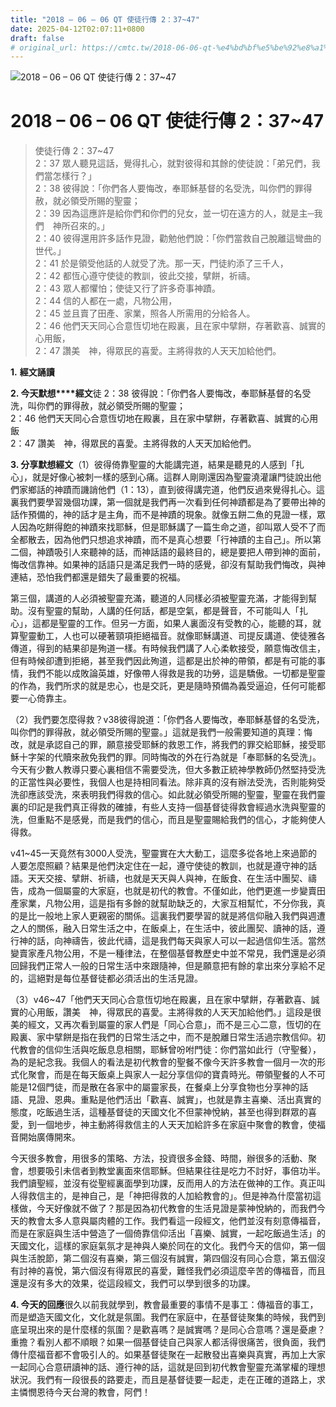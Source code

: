 ```yaml
---
title: "2018 – 06 – 06 QT 使徒行傳 2：37~47"
date: 2025-04-12T02:07:11+0800
draft: false
# original_url: https://cmtc.tw/2018-06-06-qt-%e4%bd%bf%e5%be%92%e8%a1%8c%e5%82%b3-2%ef%bc%9a3747
---
```


![2018 – 06 – 06 QT 使徒行傳 2：37\~47](/images/qt.jpg   "2018 – 06 – 06 QT 使徒行傳 2：37\~47")

# 2018 – 06 – 06 QT 使徒行傳 2：37\~47

> 使徒行傳 2：37\~47  
> 2：37 眾人聽見這話，覺得扎心，就對彼得和其餘的使徒說：「弟兄們，我們當怎樣行？」  
> 2：38 彼得說：「你們各人要悔改，奉耶穌基督的名受洗，叫你們的罪得赦，就必領受所賜的聖靈；  
> 2：39 因為這應許是給你們和你們的兒女，並一切在遠方的人，就是主─我們　神所召來的。」  
> 2：40 彼得還用許多話作見證，勸勉他們說：「你們當救自己脫離這彎曲的世代。」  
> 2：41 於是領受他話的人就受了洗。那一天，門徒約添了三千人，  
> 2：42 都恆心遵守使徒的教訓，彼此交接，擘餅，祈禱。  
> 2：43 眾人都懼怕；使徒又行了許多奇事神蹟。  
> 2：44 信的人都在一處，凡物公用，  
> 2：45 並且賣了田產、家業，照各人所需用的分給各人。  
> 2：46 他們天天同心合意恆切地在殿裏，且在家中擘餅，存著歡喜、誠實的心用飯，  
> 2：47 讚美　神，得眾民的喜愛。主將得救的人天天加給他們。

**1.** **經文誦讀**

**2. 今天默想****經文**徒 2：38 彼得說：「你們各人要悔改，奉耶穌基督的名受洗，叫你們的罪得赦，就必領受所賜的聖靈；  
2：46 他們天天同心合意恆切地在殿裏，且在家中擘餅，存著歡喜、誠實的心用飯  
2：47 讚美　神，得眾民的喜愛。主將得救的人天天加給他們。

**3. 分享默想經文**（1）彼得倚靠聖靈的大能講完道，結果是聽見的人感到「扎心」，就是好像心被刺一樣的感到心痛。這群人剛剛還因為聖靈澆灌讓門徒說出他們家鄉話的神蹟而譏誚他們（1：13），直到彼得講完道，他們反過來覺得扎心。這裏我們要學習幾個功課，第一個就是我們再一次看到任何神蹟都是為了要帶出神的話作預備的，神的話才是主角，而不是神蹟的現象。就像五餅二魚的見證一樣，眾人因為吃餅得飽的神蹟來找耶穌，但是耶穌講了一篇生命之道，卻叫眾人受不了而全都散去，因為他們只想追求神蹟，而不是真心想要「行神蹟的主自己」。所以第二個，神蹟吸引人來聽神的話，而神話語的最終目的，總是要把人帶到神的面前，悔改信靠神。如果神的話語只是滿足我們一時的感覺，卻沒有幫助我們悔改，與神連結，恐怕我們都還是錯失了最重要的祝福。

第三個，講道的人必須被聖靈充滿，聽道的人同樣必須被聖靈充滿，才能得到幫助。沒有聖靈的幫助，人講的任何話，都是空氣，都是聲音，不可能叫人「扎心」，這都是聖靈的工作。但另一方面，如果人裏面沒有受教的心，能聽的耳，就算聖靈動工，人也可以硬著頸項拒絕福音。就像耶穌講道、司提反講道、使徒雅各傳道，得到的結果卻是殉道一樣。有時候我們講了人心柔軟接受，願意悔改信主，但有時候卻遭到拒絕，甚至我們因此殉道，這都是出於神的帶領，都是有可能的事情，我們不能以成敗論英雄，好像帶人得救是我的功勞，這是驕傲。一切都是聖靈的作為，我們所求的就是忠心，也是交託，更是隨時預備為義受逼迫，任何可能都要一心倚靠主。

（2）我們要怎麼得救？v38彼得說道：「你們各人要悔改，奉耶穌基督的名受洗，叫你們的罪得赦，就必領受所賜的聖靈。」這就是我們一般需要知道的真理：悔改，就是承認自己的罪，願意接受耶穌的救恩工作，將我們的罪交給耶穌，接受耶穌十字架的代贖來赦免我們的罪。同時悔改的外在行為就是「奉耶穌的名受洗」。今天有少數人教導只要心裏相信不需要受洗，但大多數正統神學教師仍然堅持受洗的正當性與必要性，我個人也是持相同看法。除非真的沒有辦法受洗，否則能夠受洗卻應該受洗，來表明我們得救的信心。如此就必領受所賜的聖靈，聖靈在我們靈裏的印記是我們真正得救的確據，有些人支持一個基督徒得救會經過水洗與聖靈的洗，但重點不是感覺，而是我們的信心，而且是聖靈賜給我們的信心，才能夠使人得救。

v41\~45一天竟然有3000人受洗，聖靈實在大大動工，這麼多從各地上來過節的人要怎麼照顧？結果是他們決定住在一起，遵守使徒的教訓，也就是遵守神的話語。天天交接、擘餅、祈禱，也就是天天與人與神，在飯食、在生活中團契、禱告，成為一個屬靈的大家庭，也就是初代的教會。不僅如此，他們更進一步變賣田產家業，凡物公用，這是指有多餘的就幫助缺乏的，大家互相幫忙，不分你我，真的是比一般地上家人更親密的關係。這裏我們要學習的就是將信仰融入我們與週遭之人的關係，融入日常生活之中，在飯桌上，在生活中，彼此團契、讀神的話，遵行神的話，向神禱告，彼此代禱，這是我們每天與家人可以一起過信仰生活。當然變賣家產凡物公用，不是一種律法，在整個基督教歷史中並不常見，我們還是必須回歸我們正常人一般的日常生活中來跟隨神，但是願意把有餘的拿出來分享給不足的，這絕對是每位基督徒都必須活出的生活見證。

（3）v46\~47「他們天天同心合意恆切地在殿裏，且在家中擘餅，存著歡喜、誠實的心用飯，讚美　神，得眾民的喜愛。主將得救的人天天加給他們。」這段是很美的經文，又再次看到屬靈的家人們是「同心合意」，而不是三心二意，恆切的在殿裏、家中擘餅是指在我們的日常生活之中，而不是脫離日常生活過宗教信仰。初代教會的信仰生活與吃飯息息相關，耶穌曾吩咐門徒：你們當如此行（守聖餐），為的是紀念我。我個人的看法是初代教會的聖餐不像今天許多教會一個月一次的形式化聚會，而是在每天飯桌上與家人一起分享信仰的寶貴時光。帶領聖餐的人不可能是12個門徒，而是散在各家中的屬靈家長，在餐桌上分享食物也分享神的話語、見證、恩典。重點是他們活出「歡喜、誠實」，也就是靠主喜樂、活出真實的態度，吃飯過生活，這種基督徒的天國文化不但蒙神悅納，甚至也得到群眾的喜愛，到一個地步，神主動將得救信主的人天天加給許多在家庭中聚會的教會，使福音開始廣傳開來。

今天很多教會，用很多的策略、方法，投資很多金錢、時間，辦很多的活動、聚會，想要吸引未信者到教堂裏面來信耶穌。但結果往往是吃力不討好，事倍功半。我們讀聖經，並沒有從聖經裏面學到功課，反而用人的方法在做神的工作。真正叫人得救信主的，是神自己，是「神把得救的人加給教會的」。但是神為什麼當初這樣做，今天好像就不做了？那是因為初代教會的生活見證是蒙神悅納的，而我們今天的教會太多人意與屬肉體的工作。我們看這一段經文，他們並沒有刻意傳福音，而是在家庭與生活中營造了一個倚靠信仰活出「喜樂、誠實，一起吃飯過生活」的天國文化，這樣的家庭氣氛才是神與人樂於同在的文化。我們今天的信仰，第一個與生活脫節，第二個沒有喜樂，第三個沒有誠實，第四個沒有同心合意，第五個沒有討神的喜悅，第六個沒有得眾民的喜愛，難怪我們必須這麼辛苦的傳福音，而且還是沒有多大的效果，從這段經文，我們可以學到很多的功課。

**4. 今天的回應**很久以前我就學到，教會最重要的事情不是事工：傳福音的事工，而是塑造天國文化，文化就是氛圍。我們在家庭中，在基督徒聚集的時候，我們到底呈現出來的是什麼樣的氛圍？是歡喜嗎？是誠實嗎？是同心合意嗎？還是憂慮？重擔？看別人都不順眼？如果一個基督徒自己與家人都活得很痛苦，很負面，我們傳什麼福音都不會吸引人的。如果基督徒聚在一起散發出喜樂與真實，再加上大家一起同心合意研讀神的話、遵行神的話，這就是回到初代教會聖靈充滿掌權的理想狀況。我們有一段很長的路要走，而且是基督徒要一起走，走在正確的道路上，求主憐憫恩待今天台灣的教會，阿們！